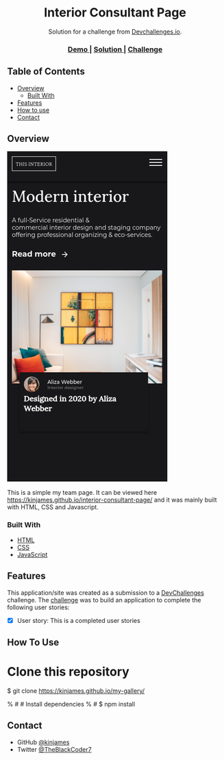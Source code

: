 <!-- Please update value in the {}  -->

<h1 align="center">Interior Consultant Page</h1>

<div align="center">
   Solution for a challenge from  <a href="http://devchallenges.io" target="_blank">Devchallenges.io</a>.
</div>

<div align="center">
  <h3>
    <a href="https://kinjames.github.io/interior-consultant-page/">
      Demo
    </a>
    <span> | </span>
    <a href="https://github.com/kinjames/interior-consultant-page">
      Solution
    </a>
    <span> | </span>
    <a href="https://devchallenges.io/challenges/wBunSb7FPrIepJZAg0sY">
      Challenge
    </a>
  </h3>
</div>

<!-- TABLE OF CONTENTS -->

## Table of Contents

- [Overview](#overview)
  - [Built With](#built-with)
- [Features](#features)
- [How to use](#how-to-use)
- [Contact](#contact)
<!-- - [Acknowledgements](#acknowledgements) -->

<!-- OVERVIEW -->

## Overview

![screenshot](shot.png)

This is a simple my team page. It can be viewed here https://kinjames.github.io/interior-consultant-page/ and it was mainly built with HTML, CSS and Javascript.



### Built With

<!-- This section should list any major frameworks that you built your project using. Here are a few examples.-->

- [HTML](https://html.com/)
- [CSS](https://www.w3schools.com/css/)
- [JavaScript](https://www.w3schools.com/javascript/)

## Features

<!-- List the features of your application or follow the template. Don't share the figma file here :) -->

This application/site was created as a submission to a [DevChallenges](https://devchallenges.io/challenges) challenge. The [challenge](https://devchallenges.io/challenges/TtUjDt19eIHxNQ4n5jps) was to build an application to complete the following user stories:

- [x] User story: This is a completed user stories
<!-- - [ ] User story: This is a incompleted user stories
- [ ] User story: This is a incompleted 2nd user stories -->

## How To Use

<!-- To clone and run this application, you'll need [Git](https://git-scm.com) and [Node.js](https://nodejs.org/en/download/) (which comes with [npm](http://npmjs.com)) installed on your computer. From your command line:

```bash -->
# Clone this repository
$ git clone https://kinjames.github.io/my-gallery/

% # # Install dependencies
% # $ npm install

<!-- # # Run the app
# $ npm start
``` -->

<!-- ## Acknowledgements -->

<!-- This section should list any articles or add-ons/plugins that helps you to complete the project. This is optional but it will help you in the future. For exmpale -->

<!-- - [Steps to replicate a design with only HTML and CSS](https://devchallenges-blogs.web.app/how-to-replicate-design/)
- [Node.js](https://nodejs.org/)
- [Marked - a markdown parser](https://github.com/chjj/marked) -->

## Contact

<!-- - Website [your-website.com](https://{your-web-site-link}) -->
- GitHub [@kinjames](https://github.com/kinjames)
- Twitter [@TheBlackCoder7](https://twitter.com/TheBlackCoder7)
